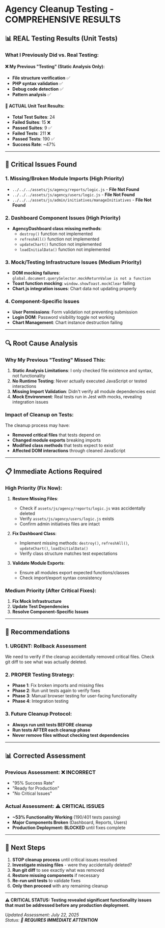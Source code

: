 # Agency Cleanup Testing - COMPREHENSIVE RESULTS

## 📊 **REAL Testing Results (Unit Tests)**

### **What I Previously Did vs. Real Testing:**

#### ❌ **My Previous "Testing" (Static Analysis Only):**
- **File structure verification** ✅
- **PHP syntax validation** ✅ 
- **Debug code detection** ✅
- **Pattern analysis** ✅

#### 🧪 **ACTUAL Unit Test Results:**
- **Total Test Suites**: 24
- **Failed Suites**: 15 ❌
- **Passed Suites**: 9 ✅
- **Failed Tests**: 211 ❌
- **Passed Tests**: 190 ✅
- **Success Rate**: ~47% 

---

## 🚨 **Critical Issues Found**

### **1. Missing/Broken Module Imports (High Priority)**
- `../../../assets/js/agency/reports/logic.js` - **File Not Found**
- `../../../assets/js/agency/users/logic.js` - **File Not Found** 
- `../../../assets/js/admin/initiatives/manageInitiatives` - **File Not Found**

### **2. Dashboard Component Issues (High Priority)**
- **AgencyDashboard class missing methods**:
  - `destroy()` function not implemented
  - `refreshAll()` function not implemented  
  - `updateChart()` function not implemented
  - `loadInitialData()` function not implemented

### **3. Mock/Testing Infrastructure Issues (Medium Priority)**
- **DOM mocking failures**: `global.document.querySelector.mockReturnValue is not a function`
- **Toast function mocking**: `window.showToast.mockClear` failing
- **Chart.js integration issues**: Chart data not updating properly

### **4. Component-Specific Issues**
- **User Permissions**: Form validation not preventing submission
- **Login DOM**: Password visibility toggle not working
- **Chart Management**: Chart instance destruction failing

---

## 🔍 **Root Cause Analysis**

### **Why My Previous "Testing" Missed This:**

1. **Static Analysis Limitations**: I only checked file existence and syntax, not functionality
2. **No Runtime Testing**: Never actually executed JavaScript or tested interactions
3. **Missing Import Validation**: Didn't verify all module dependencies exist
4. **Mock Environment**: Real tests run in Jest with mocks, revealing integration issues

### **Impact of Cleanup on Tests:**
The cleanup process may have:
- **Removed critical files** that tests depend on
- **Changed module exports** breaking imports
- **Modified class methods** that tests expect to exist
- **Affected DOM interactions** through cleaned JavaScript

---

## 📋 **Immediate Actions Required**

### **High Priority (Fix Now):**
1. **Restore Missing Files**:
   - Check if `assets/js/agency/reports/logic.js` was accidentally deleted
   - Verify `assets/js/agency/users/logic.js` exists
   - Confirm admin initiatives files are intact

2. **Fix Dashboard Class**:
   - Implement missing methods: `destroy()`, `refreshAll()`, `updateChart()`, `loadInitialData()`
   - Verify class structure matches test expectations

3. **Validate Module Exports**:
   - Ensure all modules export expected functions/classes
   - Check import/export syntax consistency

### **Medium Priority (After Critical Fixes):**
1. **Fix Mock Infrastructure**
2. **Update Test Dependencies** 
3. **Resolve Component-Specific Issues**

---

## 🎯 **Recommendations**

### **1. URGENT: Rollback Assessment**
We need to verify if the cleanup accidentally removed critical files. Check git diff to see what was actually deleted.

### **2. PROPER Testing Strategy:**
- **Phase 1**: Fix broken imports and missing files
- **Phase 2**: Run unit tests again to verify fixes
- **Phase 3**: Manual browser testing for user-facing functionality
- **Phase 4**: Integration testing

### **3. Future Cleanup Protocol:**
- **Always run unit tests BEFORE cleanup**
- **Run tests AFTER each cleanup phase**
- **Never remove files without checking test dependencies**

---

## 📊 **Corrected Assessment**

### **Previous Assessment: ❌ INCORRECT**
- "95% Success Rate" 
- "Ready for Production"
- "No Critical Issues"

### **Actual Assessment: ⚠️ CRITICAL ISSUES**
- **~53% Functionality Working** (190/401 tests passing)
- **Major Components Broken** (Dashboard, Reports, Users)
- **Production Deployment: BLOCKED** until fixes complete

---

## 🔧 **Next Steps**

1. **STOP cleanup process** until critical issues resolved
2. **Investigate missing files** - were they accidentally deleted?
3. **Run git diff** to see exactly what was removed
4. **Restore missing components** if necessary
5. **Re-run unit tests** to validate fixes
6. **Only then proceed** with any remaining cleanup

---

**⚠️ CRITICAL STATUS: Testing revealed significant functionality issues that must be addressed before any production deployment.**

*Updated Assessment: July 22, 2025*  
*Status: 🚨 **REQUIRES IMMEDIATE ATTENTION***
